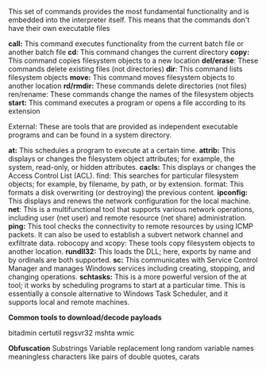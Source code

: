 This set of commands provides the most fundamental functionality and
is embedded into the interpreter itself. This means that the commands don't have their own executable files

**call:** This command executes functionality from the current batch
file or another batch file
**cd**: This command changes the current directory
**copy:** This command copies filesystem objects to a new location
**del/erase**: These commands delete existing files (not directories)
**dir**: This command lists filesystem objects
**move:** This command moves filesystem objects to another location
**rd/rmdir:** These commands delete directories (not files)
ren/rename: These commands change the names of the filesystem
objects
**start:** This command executes a program or opens a file
according to its extension

External: These are tools that are provided as independent executable programs and can be found in a system directory.

**at:** This schedules a program to execute at a certain time.
**attrib:** This displays or changes the filesystem object attributes;
for example, the system, read-only, or hidden attributes.
**cacls:** This displays or changes the Access Control List (ACL).
find: This searches for particular filesystem objects; for example,
by filename, by path, or by extension.
format: This formats a disk overwriting (or destroying) the
previous content.
**ipconfig:** This displays and renews the network configuration for
the local machine.
**net**: This is a multifunctional tool that supports various network
operations, including user (net user) and remote resource (net
share) administration.
**ping:** This tool checks the connectivity to remote resources by
using ICMP packets. It can also be used to establish a subvert
network channel and exfiltrate data.
robocopy and xcopy: These tools copy filesystem objects to
another location.
**rundll32:** This loads the DLL; here, exports by name and by
ordinals are both supported.
**sc:** This communicates with Service Control Manager and
manages Windows services including creating, stopping, and
changing operations.
**schtasks:** This is a more powerful version of the at tool; it works
by scheduling programs to start at a particular time. This is
essentially a console alternative to Windows Task Scheduler, and it
supports local and remote machines.

**Common tools to download/decode payloads**

bitadmin
certutil
regsvr32
mshta
wmic

**Obfuscation**
Substrings
Variable replacement
long random variable names
meaningless characters like pairs of double quotes, carats



